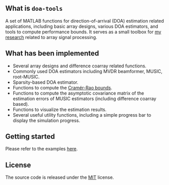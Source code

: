 ## What is `doa-tools`

A set of MATLAB functions for direction-of-arrival (DOA) estimation related
applications, including basic array designs, various DOA estimators, and tools
to compute performance bounds. It serves as a small toolbox for
[my research](http://research.wmz.ninja/research.html)
related to array signal processing.

## What has been implemented

* Several array designs and difference coarray related functions.
* Commonly used DOA estimators including MVDR beamformer, MUSIC, root-MUSIC.
* Sparsity-based DOA estimator.
* Functions to compute the [Cramér-Rao bounds](https://en.wikipedia.org/wiki/Cram%C3%A9r%E2%80%93Rao_bound).
* Functions to compute the asymptotic covariance matrix of the estimation errors
  of MUSIC estimators (including difference coarray based).
* Functions to visualize the estimation results.
* Several useful utility functions, including a simple progress bar to display
  the simulation progress.

## Getting started

Please refer to the examples [here](examples/).

## License

The source code is released under the [MIT](LICENSE.md) license.